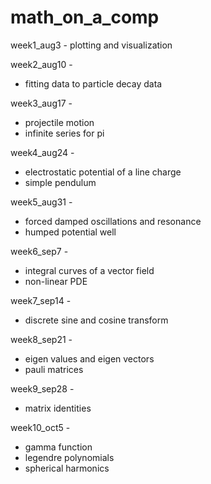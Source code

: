 # math_on_a_comp

week1_aug3 - plotting and visualization

week2_aug10 -

* fitting data to particle decay data

week3_aug17 -

* projectile motion
* infinite series for pi

week4_aug24 -

* electrostatic potential of a line charge
* simple pendulum

week5_aug31 -

* forced damped oscillations and resonance
* humped potential well

week6_sep7 -
* integral curves of a vector field
* non-linear PDE

week7_sep14 -

* discrete sine and cosine transform

week8_sep21 -

* eigen values and eigen vectors
* pauli matrices

week9_sep28 -

* matrix identities

week10_oct5 -

* gamma function
* legendre polynomials
* spherical harmonics
